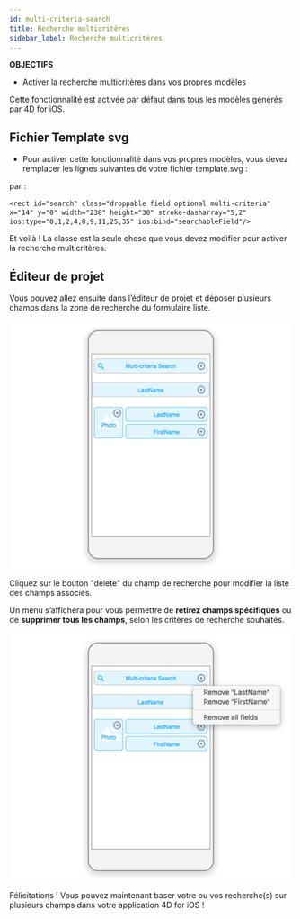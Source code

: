 ```yaml
---
id: multi-criteria-search
title: Recherche multicritères
sidebar_label: Recherche multicritères
---
```

<div class = "objectives"> 

**OBJECTIFS**

* Activer la recherche multicritères dans vos propres modèles</div> 

Cette fonctionnalité est activée par défaut dans tous les modèles générés par 4D for iOS.

## Fichier Template svg

* Pour activer cette fonctionnalité dans vos propres modèles, vous devez remplacer les lignes suivantes de votre fichier template.svg :

    <rect id="search" class="droppable field optional" x="14" y="0" width="238" height="30" stroke-dasharray="5,2" ios:type="0,1,2,4,8,9,11,25,35" ios:bind="searchableField"/>
    
    

par :

    <rect id="search" class="droppable field optional multi-criteria" x="14" y="0" width="238" height="30" stroke-dasharray="5,2" ios:type="0,1,2,4,8,9,11,25,35" ios:bind="searchableField"/>
    
    

Et voilà ! La classe est la seule chose que vous devez modifier pour activer la recherche multicritères.

## Éditeur de projet

Vous pouvez allez ensuite dans l’éditeur de projet et déposer plusieurs champs dans la zone de recherche du formulaire liste.

![Multi-criteria search in the project editor](assets/multi-criteria-search/multi-criteria-search-forms-section.png)

Cliquez sur le bouton "delete" du champ de recherche pour modifier la liste des champs associés.

Un menu s’affichera pour vous permettre de **retirez champs spécifiques** ou de **supprimer tous les champs**, selon les critères de recherche souhaités.

![Modify Multi-criteria search fields](assets/multi-criteria-search/multi-criteria-search-forms-section-remove-fields.png)

Félicitations ! Vous pouvez maintenant baser votre ou vos recherche(s) sur plusieurs champs dans votre application 4D for iOS !